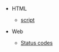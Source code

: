 - HTML

  - [script](https://hasanjoldic.github.io/notes/html/script)

- Web

  - [Status codes](https://hasanjoldic.github.io/notes/web/status-codes)